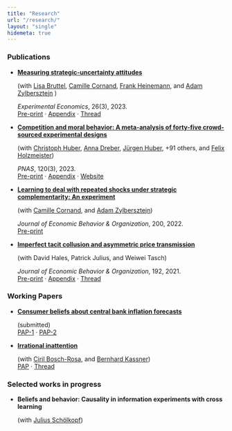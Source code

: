 ```yaml
---
title: "Research"
url: "/research/"
layout: "single"
hidemeta: true
---
```


### Publications

- **[Measuring strategic-uncertainty attitudes](https://doi.org/10.1007/s10683-022-09779-2)**
  
  (with [Lisa Bruttel](https://www.uni-potsdam.de/de/vwl-mwi/team/bruttel), [Camille Cornand](https://sites.google.com/view/camille-cornand/home), [Frank Heinemann](https://www.tu.berlin/macroeconomics/team/prof-dr-frank-heinemann), and [Adam Zylbersztejn](https://sites.google.com/site/zylbersztejn/) )
  
  *Experimental Economics*, 26(3), 2023.  
  [Pre-print](https://ideas.repec.org/p/pot/cepadp/54.html) · [Appendix](/appendices/S1386415723013303sup001.pdf) · [Thread](https://x.com/mvbulutay/status/1587421533890297858)

- **[Competition and moral behavior: A meta-analysis of forty-five crowd-sourced experimental designs](https://doi.org/10.1073/pnas.2215572120)**
  
  (with [Christoph Huber](https://chr-huber.com/), [Anna Dreber](https://sites.google.com/site/annadreber/), [Jürgen Huber](https://www.uibk.ac.at/de/ibf/team/huberj/), +91 others, and  [Felix Holzmeister](https://www.uibk.ac.at/de/economics/mitarbeiterinnen/felix-holzmeister/))
  
  *PNAS*, 120(3), 2023.  
  [Pre-print](https://ideas.repec.org/a/nas/journl/v120y2023pe2215572120.html) · [Appendix](/appendices/pnas.2215572120.sapp.pdf) · [Website](https://manydesigns.online/)

- **[Learning to deal with repeated shocks under strategic complementarity: An experiment](https://doi.org/10.1016/j.jebo.2020.05.023)**
  
  (with [Camille Cornand](https://sites.google.com/view/camille-cornand/home), and [Adam Zylbersztejn](https://sites.google.com/site/zylbersztejn/))
  
  *Journal of Economic Behavior & Organization*, 200, 2022.  
  [Pre-print](https://ideas.repec.org/p/hal/wpaper/halshs-02458140.html)

- **[Imperfect tacit collusion and asymmetric price transmission](https://doi.org/10.1016/j.jebo.2021.10.018)**
  
  (with David Hales, Patrick Julius, and Weiwei Tasch)
  
  *Journal of Economic Behavior & Organization*, 192, 2021.  
  [Pre-print](https://papers.ssrn.com/sol3/papers.cfm?abstract_id=3957606) · [Appendix](/appendices/1-s2.0-S0167268121004492-mmc1.pdf) · [Thread](https://link.to/threadD)



### Working Papers

- **[Consumer beliefs about central bank inflation forecasts](https://papers.ssrn.com/sol3/papers.cfm?abstract_id=5149381)**
  
  (submitted)  
  [PAP-1](https://aspredicted.org/26t9n.pdf) · [PAP-2](https://aspredicted.org/7px9k.pdf)

- **[Irrational inattention](https://papers.ssrn.com/sol3/papers.cfm?abstract_id=5228810)**
  
  (with [Ciril Bosch-Rosa](https://sites.google.com/site/cirilboschrosa/), and [Bernhard Kassner](http://bkassner.eu/))  
  [PAP](https://aspredicted.org/59bm-mzhz.pdf) · [Thread](https://bsky.app/profile/mvbulutay.bsky.social/post/3lnkrvxhotk24)



### Selected works in progress

- **Beliefs and behavior: Causality in information experiments with cross learning**
  
  (with [Julius Schölkopf](https://julius-schoelkopf.com/))  
  


